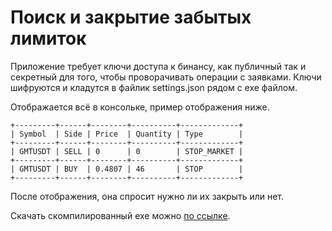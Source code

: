 # Поиск и закрытие забытых лимиток

Приложение требует ключи доступа к бинансу, как публичный так и секретный для того, чтобы проворачивать операции с заявками.
Ключи шифруются и кладутся в файлик settings.json рядом с exe файлом.

Отображается всё в консольке, пример отображения ниже.
```
+---------+------+--------+----------+-------------+
| Symbol  | Side | Price  | Quantity | Type        |
+---------+------+--------+----------+-------------+
| GMTUSDT | SELL | 0      | 0        | STOP_MARKET |
+---------+------+--------+----------+-------------+
| GMTUSDT | BUY  | 0.4807 | 46       | STOP        |
+---------+------+--------+----------+-------------+
```

После отображения, она спросит нужно ли их закрыть или нет.

Скачать скомпилированный exe можно [по ссылке](bin/close_all_active_orders.exe).
